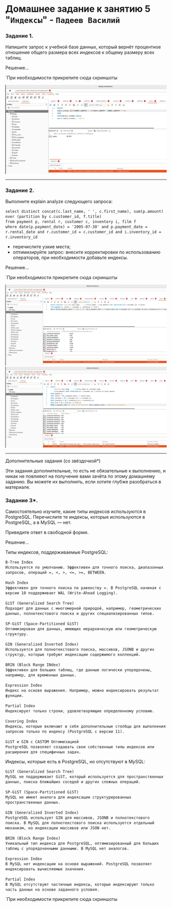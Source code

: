 # Домашнее задание к занятию 5 "`Индексы`" - `Падеев Василий`


   
### Задание 1. 


Напишите запрос к учебной базе данных, который вернёт процентное отношение общего размера всех индексов к общему размеру всех таблиц.

Решение...


`При необходимости прикрепитe сюда скриншоты

![answer1](https://github.com/Vasiliy-Ser/homework_11.5/blob/bed6b06cdf2f5698d88718c1b8f1a4f694497e5f/img/11.5.1.png)


---

### Задание 2. 


Выполните explain analyze следующего запроса:

```
select distinct concat(c.last_name, ' ', c.first_name), sum(p.amount) over (partition by c.customer_id, f.title)
from payment p, rental r, customer c, inventory i, film f
where date(p.payment_date) = '2005-07-30' and p.payment_date = r.rental_date and r.customer_id = c.customer_id and i.inventory_id = r.inventory_id
```

- перечислите узкие места;
- оптимизируйте запрос: внесите корректировки по использованию операторов, при необходимости добавьте индексы.

Решение...


`При необходимости прикрепитe сюда скриншоты

![answer2](https://github.com/Vasiliy-Ser/homework_11.5/blob/bed6b06cdf2f5698d88718c1b8f1a4f694497e5f/img/11.5.21.png)
![answer3](https://github.com/Vasiliy-Ser/homework_11.5/blob/bed6b06cdf2f5698d88718c1b8f1a4f694497e5f/img/11.5.22.png)

---


Дополнительные задания (со звёздочкой*)

Эти задания дополнительные, то есть не обязательные к выполнению, и никак не повлияют на получение вами зачёта по этому домашнему заданию. Вы можете их выполнить, если хотите глубже разобраться в материале.

### Задание 3*. 


Самостоятельно изучите, какие типы индексов используются в PostgreSQL. Перечислите те индексы, которые используются в PostgreSQL, а в MySQL — нет.

Приведите ответ в свободной форме.


Решение...


Типы индексов, поддерживаемые PostgreSQL:

```
B-Tree Index
Используется по умолчанию. Эффективен для точного поиска, диапазонных запросов, операций =, <, >, <=, >=, BETWEEN.

Hash Index
Эффективен для точного поиска по равенству =. В PostgreSQL начиная с версии 10 поддерживает WAL (Write-Ahead Logging).

GiST (Generalized Search Tree)
Подходит для данных с многомерной природой, например, геометрических данных, полнотекстового поиска и других специализированных типов.

SP-GiST (Space-Partitioned GiST)
Оптимизирован для данных, имеющих иерархическую или геометрическую структуру.

GIN (Generalized Inverted Index)
Используется для полнотекстового поиска, массивов, JSONB и других структур, которые требуют индексации содержимого коллекций.

BRIN (Block Range INdex)
Эффективен для больших таблиц, где данные логически упорядочены, например, для временных данных.

Expression Index
Индекс на основе выражения. Например, можно индексировать результат функции.

Partial Index
Индексирует только строки, удовлетворяющие определенному условию.

Covering Index
Индексы, которые включают в себя дополнительные столбцы для выполнения запросов только по индексу (PostgreSQL с версии 11).

GiST и GIN с CASTOM Oптимизацией
PostgreSQL позволяет создавать свои собственные типы индексов или расширения для специфичных задач.
```

Индексы, которые есть в PostgreSQL, но отсутствуют в MySQL:

```
GiST (Generalized Search Tree)
MySQL не поддерживает GiST, который используется для пространственных данных, поиска ближайших соседей и других сложных операций.

SP-GiST (Space-Partitioned GiST)
MySQL не имеет аналога для индексации структурированных пространственных данных.

GIN (Generalized Inverted Index)
PostgreSQL использует GIN для массивов, JSONB и полнотекстового поиска. В MySQL для полнотекстового поиска используется отдельный механизм, но индексации массивов или JSON нет.

BRIN (Block Range Index)
Уникальный тип индекса для PostgreSQL, оптимизированный для больших таблиц с упорядоченными данными. В MySQL нет аналогов.

Expression Index
В MySQL нет индексации на основе выражений. PostgreSQL позволяет индексировать вычисляемые значения.

Partial Index
В MySQL отсутствуют частичные индексы, которые индексируют только часть данных на основе заданного условия.
```


`При необходимости прикрепитe сюда скриншоты




 
